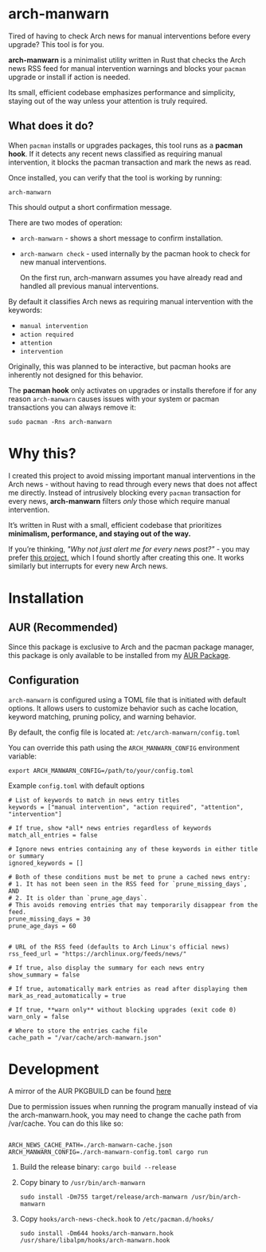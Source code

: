 # arch-manwarn

Tired of having to check Arch news for manual interventions before every upgrade? This tool is for you.

**arch-manwarn** is a minimalist utility written in Rust that checks the Arch news RSS feed for manual intervention warnings and blocks your `pacman` upgrade or install if action is needed.

Its small, efficient codebase emphasizes performance and simplicity, staying out of the way unless your attention is truly required.

## What does it do?

When `pacman` installs or upgrades packages, this tool runs as a **pacman hook**. If it detects any recent news classified as requiring manual intervention, it blocks the pacman transaction and mark the news as read.

Once installed, you can verify that the tool is working by running:

```
arch-manwarn
```

This should output a short confirmation message.

There are two modes of operation:

-   `arch-manwarn` - shows a short message to confirm installation.
-   `arch-manwarn check` - used internally by the pacman hook to check for new manual interventions.

    On the first run, arch-manwarn assumes you have already read and handled all previous manual interventions.

By default it classifies Arch news as requiring manual intervention with the keywords:

-   `manual intervention`
-   `action required`
-   `attention`
-   `intervention`

Originally, this was planned to be interactive, but pacman hooks are inherently not designed for this behavior.

The **pacman hook** only activates on upgrades or installs therefore if for any reason `arch-manwarn` causes issues with your system or pacman transactions you can always remove it:

```
sudo pacman -Rns arch-manwarn
```

# Why this?

I created this project to avoid missing important manual interventions in the Arch news - without having to read through every news that does not affect me directly.
Instead of intrusively blocking every `pacman` transaction for every news, **arch-manwarn** filters _only_ those which require manual intervention.

It’s written in Rust with a small, efficient codebase that prioritizes **minimalism, performance, and staying out of the way.**

If you’re thinking, _"Why not just alert me for every news post?"_ - you may prefer [this project](https://github.com/bradford-smith94/informant), which I found shortly after creating this one. It works similarly but interrupts for every new Arch news.

# Installation

## AUR (Recommended)

Since this package is exclusive to Arch and the pacman package manager, this package is only available to be installed from my [AUR Package](https://aur.archlinux.org/packages/arch-manwarn).

## Configuration

`arch-manwarn` is configured using a TOML file that is initiated with default options. It allows users to customize behavior such as cache location, keyword matching, pruning policy, and warning behavior.

By default, the config file is located at: `/etc/arch-manwarn/config.toml`

You can override this path using the `ARCH_MANWARN_CONFIG` environment variable:

```
export ARCH_MANWARN_CONFIG=/path/to/your/config.toml
```

Example `config.toml` with default options

```
# List of keywords to match in news entry titles
keywords = ["manual intervention", "action required", "attention", "intervention"]

# If true, show *all* news entries regardless of keywords
match_all_entries = false

# Ignore news entries containing any of these keywords in either title or summary
ignored_keywords = []

# Both of these conditions must be met to prune a cached news entry:
# 1. It has not been seen in the RSS feed for `prune_missing_days`, AND
# 2. It is older than `prune_age_days`.
# This avoids removing entries that may temporarily disappear from the feed.
prune_missing_days = 30
prune_age_days = 60


# URL of the RSS feed (defaults to Arch Linux's official news)
rss_feed_url = "https://archlinux.org/feeds/news/"

# If true, also display the summary for each news entry
show_summary = false

# If true, automatically mark entries as read after displaying them
mark_as_read_automatically = true

# If true, **warn only** without blocking upgrades (exit code 0)
warn_only = false

# Where to store the entries cache file
cache_path = "/var/cache/arch-manwarn.json"
```

# Development

A mirror of the AUR PKGBUILD can be found [here](https://github.com/NLion74/arch-manwarn-aur)

Due to permission issues when running the program manually instead of via the arch-manwarn.hook, you may need to change the cache path from /var/cache. You can do this like so:

```

ARCH_NEWS_CACHE_PATH=./arch-manwarn-cache.json ARCH_MANWARN_CONFIG=./arch-manwarn-config.toml cargo run

```

1. Build the release binary:
   `cargo build --release`

2. Copy binary to `/usr/bin/arch-manwarn`

    ```
    sudo install -Dm755 target/release/arch-manwarn /usr/bin/arch-manwarn
    ```

3. Copy `hooks/arch-news-check.hook` to `/etc/pacman.d/hooks/`
    ```
    sudo install -Dm644 hooks/arch-manwarn.hook /usr/share/libalpm/hooks/arch-manwarn.hook
    ```

```

```
